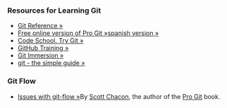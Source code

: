 ### Resources for Learning Git
* [Git Reference &raquo;](http://gitref.org)
* [Free online version of Pro Git &raquo;](http://git-scm.com/book)[spanish version &raquo;](http://git-scm.com/book/es)
* [Code School. Try Git &raquo;](http://try.github.io/levels/1/challenges/1)
* [GitHub Training &raquo;](http://training.github.com/web/git-foundations/)
* [Git Immersion &raquo;](http://gitimmersion.com)
* [git - the simple guide &raquo;](http://rogerdudler.github.io/git-guide/)

### Git Flow
* [Issues with git-flow &raquo;](http://scottchacon.com/2011/08/31/github-flow.html)By [Scott Chacon](http://scottchacon.com/), the author of the [Pro Git](http://progit.org/) book.
